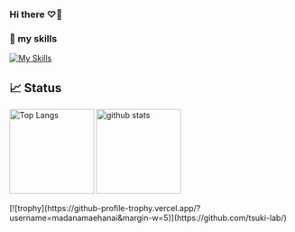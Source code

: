 ### Hi there ♡👋

### 🌱 my skills
[![My Skills](https://skillicons.dev/icons?i=js,html,css,github,react,vercel,figma)](https://skillicons.dev)

## 📈 Status

<p align="left"> 
  <img alt="Top Langs" height="150px" src="https://github-readme-stats.vercel.app/api/top-langs/?username=madanamaehanai&layout=compact&show_icons=true" />
  <img alt="github stats" height="150px" src="https://github-readme-stats.vercel.app/api?username=madanamaehanai" />
</p>
[![trophy](https://github-profile-trophy.vercel.app/?username=madanamaehanai&margin-w=5)](https://github.com/tsuki-lab/)
<!--
**madanamaehanai/madanamaehanai** is a ✨ _special_ ✨ repository because its `README.md` (this file) appears on your GitHub profile.

Here are some ideas to get you started:

- 🔭 I’m currently working on ...
- 🌱 I’m currently learning ...
- 👯 I’m looking to collaborate on ...
- 🤔 I’m looking for help with ...
- 💬 Ask me about ...
- 📫 How to reach me: ...
- 😄 Pronouns: ...
- ⚡ Fun fact: ...
-->
